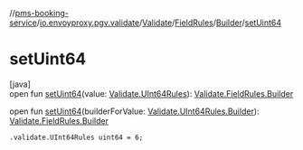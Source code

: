 //[pms-booking-service](../../../../../index.md)/[io.envoyproxy.pgv.validate](../../../index.md)/[Validate](../../index.md)/[FieldRules](../index.md)/[Builder](index.md)/[setUint64](set-uint64.md)

# setUint64

[java]\
open fun [setUint64](set-uint64.md)(value: [Validate.UInt64Rules](../../-u-int64-rules/index.md)): [Validate.FieldRules.Builder](index.md)

open fun [setUint64](set-uint64.md)(builderForValue: [Validate.UInt64Rules.Builder](../../-u-int64-rules/-builder/index.md)): [Validate.FieldRules.Builder](index.md)

`.validate.UInt64Rules uint64 = 6;`